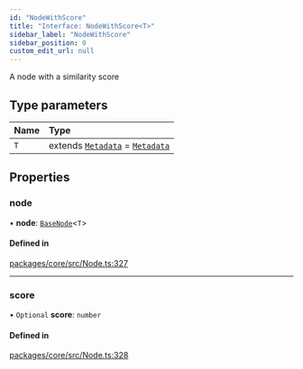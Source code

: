 ```yaml
---
id: "NodeWithScore"
title: "Interface: NodeWithScore<T>"
sidebar_label: "NodeWithScore"
sidebar_position: 0
custom_edit_url: null
---
```


A node with a similarity score

## Type parameters

| Name | Type                                                            |
| :--- | :-------------------------------------------------------------- |
| `T`  | extends [`Metadata`](../#metadata) = [`Metadata`](../#metadata) |

## Properties

### node

• **node**: [`BaseNode`](../classes/BaseNode.md)<`T`\>

#### Defined in

[packages/core/src/Node.ts:327](https://github.com/run-llama/LlamaIndexTS/blob/f0be933/packages/core/src/Node.ts#L327)

---

### score

• `Optional` **score**: `number`

#### Defined in

[packages/core/src/Node.ts:328](https://github.com/run-llama/LlamaIndexTS/blob/f0be933/packages/core/src/Node.ts#L328)

